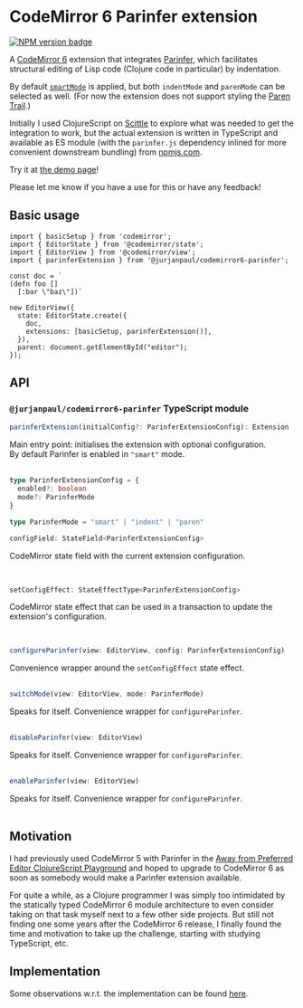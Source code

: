 # CodeMirror 6 Parinfer extension

<span><a href="https://www.npmjs.com/package/@jurjanpaul/codemirror6-parinfer" title="NPM version badge"><img src="https://img.shields.io/npm/v/@jurjanpaul/codemirror6-parinfer?color=blue" alt="NPM version badge" /></a></span>

A [CodeMirror 6](https://codemirror.net/) extension that integrates [Parinfer](https://shaunlebron.github.io/parinfer/), which facilitates structural editing of Lisp code (Clojure code in particular) by indentation.

By default [`smartMode`](https://github.com/parinfer/parinfer.js/tree/master#status-update-2019-smart-mode) is applied, but both `indentMode` and `parenMode` can be selected as well. (For now the extension does not support styling the [Paren Trail](https://github.com/parinfer/parinfer.js/blob/master/doc/code.md#paren-trail).)

Initially I used ClojureScript on [Scittle](https://babashka.org/scittle/) to explore what was needed to get the integration to work, but the actual extension is written in TypeScript and available as ES module (with the `parinfer.js` dependency inlined for more convenient downstream bundling) from [npmjs.com](https://www.npmjs.com/package/@jurjanpaul/codemirror6-parinfer).

Try it at [the demo page](https://jurjanpaul.github.io/codemirror6-parinfer/)!

Please let me know if you have a use for this or have any feedback!

## Basic usage
```
import { basicSetup } from 'codemirror';
import { EditorState } from '@codemirror/state';
import { EditorView } from '@codemirror/view';
import { parinferExtension } from '@jurjanpaul/codemirror6-parinfer';

const doc = `
(defn foo []
  [:bar \"baz\"])`

new EditorView({
  state: EditorState.create({
    doc,
    extensions: [basicSetup, parinferExtension()],
  }),
  parent: document.getElementById("editor");
});
```

## API

### `@jurjanpaul/codemirror6-parinfer` TypeScript module
```typescript
parinferExtension(initialConfig?: ParinferExtensionConfig): Extension
```
Main entry point: initialises the extension with optional configuration.<br>
By default Parinfer is enabled in <code>"smart"</code> mode.<br><br>


```typescript
type ParinferExtensionConfig = {
  enabled?: boolean
  mode?: ParinferMode
}
```

```typescript
type ParinferMode = "smart" | "indent" | "paren"
```

```typescript
configField: StateField<ParinferExtensionConfig>
```
CodeMirror state field with the current extension configuration.

<br>

```typescript
setConfigEffect: StateEffectType<ParinferExtensionConfig>
```
CodeMirror state effect that can be used in a transaction to update the extension's configuration.

<br>

```typescript
configureParinfer(view: EditorView, config: ParinferExtensionConfig)
```
Convenience wrapper around the `setConfigEffect` state effect.<br><br>

```typescript
switchMode(view: EditorView, mode: ParinferMode)
```
Speaks for itself. Convenience wrapper for `configureParinfer`.<br><br>

```typescript
disableParinfer(view: EditorView)
```
Speaks for itself. Convenience wrapper for `configureParinfer`.<br><br>

```typescript
enableParinfer(view: EditorView)
```
Speaks for itself. Convenience wrapper for `configureParinfer`.<br><br>


## Motivation
I had previously used CodeMirror 5 with Parinfer in the [Away from Preferred Editor ClojureScript Playground](https://github.com/jurjanpaul/ape-cljs-playground) and hoped to upgrade to CodeMirror 6 as soon as somebody would make a Parinfer extension available.

For quite a while, as a Clojure programmer I was simply too intimidated by the statically typed CodeMirror 6 module architecture to even consider taking on that task myself next to a few other side projects. But still not finding one some years after the CodeMirror 6 release, I finally found the time and motivation to take up the challenge, starting with studying TypeScript, etc.

## Implementation
Some observations w.r.t. the implementation can be found [here](docs/implementation.md).

